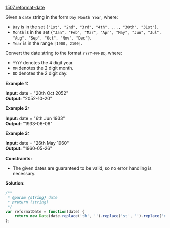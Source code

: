 [1507.reformat-date](https://leetcode.com/problems/reformat-date/)  

Given a `date` string in the form `Day Month Year`, where:

*   `Day` is in the set `{"1st", "2nd", "3rd", "4th", ..., "30th", "31st"}`.
*   `Month` is in the set `{"Jan", "Feb", "Mar", "Apr", "May", "Jun", "Jul", "Aug", "Sep", "Oct", "Nov", "Dec"}`.
*   `Year` is in the range `[1900, 2100]`.

Convert the date string to the format `YYYY-MM-DD`, where:

*   `YYYY` denotes the 4 digit year.
*   `MM` denotes the 2 digit month.
*   `DD` denotes the 2 digit day.

**Example 1:**

  
**Input:** date = "20th Oct 2052"  
**Output:** "2052-10-20"  

**Example 2:**

  
**Input:** date = "6th Jun 1933"  
**Output:** "1933-06-06"  

**Example 3:**

  
**Input:** date = "26th May 1960"  
**Output:** "1960-05-26"  

**Constraints:**

*   The given dates are guaranteed to be valid, so no error handling is necessary.  



**Solution:**  

```javascript
/**
 * @param {string} date
 * @return {string}
 */
var reformatDate = function(date) {
    return new Date(date.replace('th', '').replace('st', '').replace('nd', '').replace('rd', '')).toISOString().substr(0, 10);
};
```
      